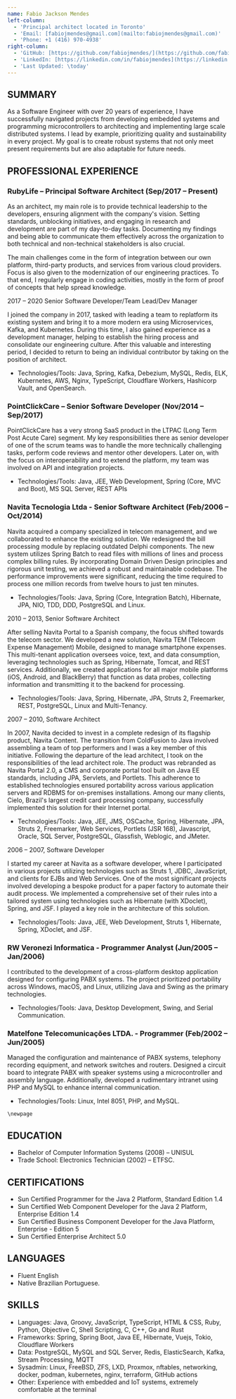 ```yaml
---
name: Fabio Jackson Mendes
left-column:
  - 'Principal architect located in Toronto'
  - 'Email: [fabiojmendes@gmail.com](mailto:fabiojmendes@gmail.com)'
  - 'Phone: +1 (416) 970-4938'
right-column:
  - 'GitHub: [https://github.com/fabiojmendes/](https://github.com/fabiojmendes/)'
  - 'LinkedIn: [https://linkedin.com/in/fabiojmendes](https://linkedin.com/in/fabiojmendes/)'
  - 'Last Updated: \today'
---
```


## SUMMARY

As a Software Engineer with over 20 years of experience, I have successfully
navigated projects from developing embedded systems and programming
microcontrollers to architecting and implementing large scale distributed
systems. I lead by example, prioritizing quality and sustainability in every
project. My goal is to create robust systems that not only meet present
requirements but are also adaptable for future needs.

## PROFESSIONAL EXPERIENCE

### RubyLife – Principal Software Architect (Sep/2017 – Present)

As an architect, my main role is to provide technical leadership to the
developers, ensuring alignment with the company's vision. Setting standards,
unblocking initiatives, and engaging in research and development are part of my
day-to-day tasks. Documenting my findings and being able to communicate them
effectively across the organization to both technical and non-technical
stakeholders is also crucial.

The main challenges come in the form of integration between our own platform,
third-party products, and services from various cloud providers. Focus is also
given to the modernization of our engineering practices. To that end, I
regularly engage in coding activities, mostly in the form of proof of concepts
that help spread knowledge.

2017 – 2020 Senior Software Developer/Team Lead/Dev Manager

I joined the company in 2017, tasked with leading a team to replatform its
existing system and bring it to a more modern era using Microservices, Kafka,
and Kubernetes. During this time, I also gained experience as a development
manager, helping to establish the hiring process and consolidate our engineering
culture. After this valuable and interesting period, I decided to return to
being an individual contributor by taking on the position of architect.

- Technologies/Tools: Java, Spring, Kafka, Debezium, MySQL, Redis, ELK,
  Kubernetes, AWS, Nginx, TypeScript, Cloudflare Workers, Hashicorp Vault, and
  OpenSearch.

### PointClickCare – Senior Software Developer (Nov/2014 – Sep/2017)

PointClickCare has a very strong SaaS product in the LTPAC (Long Term Post Acute
Care) segment. My key responsibilities there as senior developer of one of the
scrum teams was to handle the more technically challenging tasks, perform code
reviews and mentor other developers. Later on, with the focus on
interoperability and to extend the platform, my team was involved on API and
integration projects.

- Technologies/Tools: Java, JEE, Web Development, Spring (Core, MVC and Boot),
  MS SQL Server, REST APIs

### Navita Tecnologia Ltda - Senior Software Architect (Feb/2006 – Oct/2014)

Navita acquired a company specialized in telecom management, and we collaborated
to enhance the existing solution. We redesigned the bill processing module by
replacing outdated Delphi components. The new system utilizes Spring Batch to
read files with millions of lines and process complex billing rules. By
incorporating Domain Driven Design principles and rigorous unit testing, we
achieved a robust and maintainable codebase. The performance improvements were
significant, reducing the time required to process one million records from
twelve hours to just ten minutes.

- Technologies/Tools: Java, Spring (Core, Integration Batch), Hibernate, JPA,
  NIO, TDD, DDD, PostgreSQL and Linux.

2010 – 2013, Senior Software Architect

After selling Navita Portal to a Spanish company, the focus shifted towards the
telecom sector. We developed a new solution, Navita TEM (Telecom Expense
Management) Mobile, designed to manage smartphone expenses. This multi-tenant
application oversees voice, text, and data consumption, leveraging technologies
such as Spring, Hibernate, Tomcat, and REST services. Additionally, we created
applications for all major mobile platforms (iOS, Android, and BlackBerry) that
function as data probes, collecting information and transmitting it to the
backend for processing.

- Technologies/Tools: Java, Spring, Hibernate, JPA, Struts 2, Freemarker, REST,
  PostgreSQL, Linux and Multi-Tenancy.

2007 – 2010, Software Architect

In 2007, Navita decided to invest in a complete redesign of its flagship
product, Navita Content. The transition from ColdFusion to Java involved
assembling a team of top performers and I was a key member of this initiative.
Following the departure of the lead architect, I took on the responsibilities of
the lead architect role. The product was rebranded as Navita Portal 2.0, a CMS
and corporate portal tool built on Java EE standards, including JPA, Servlets,
and Portlets. This adherence to established technologies ensured portability
across various application servers and RDBMS for on-premises installations.
Among our many clients, Cielo, Brazil's largest credit card processing company,
successfully implemented this solution for their Internet portal.

- Technologies/Tools: Java, JEE, JMS, OSCache, Spring, Hibernate, JPA, Struts 2,
  Freemarker, Web Services, Portlets (JSR 168), Javascript, Oracle, SQL Server,
  PostgreSQL, Glassfish, Weblogic, and JMeter.

2006 – 2007, Software Developer

I started my career at Navita as a software developer, where I participated in
various projects utilizing technologies such as Struts 1, JDBC, JavaScript, and
clients for EJBs and Web Services. One of the most significant projects involved
developing a bespoke product for a paper factory to automate their audit
process. We implemented a comprehensive set of their rules into a tailored
system using technologies such as Hibernate (with XDoclet), Spring, and JSF. I
played a key role in the architecture of this solution.

- Technologies/Tools: Java, JEE, Web Development, Struts 1, Hibernate, Spring,
  XDoclet, and JSF.

### RW Veronezi Informatica - Programmer Analyst (Jun/2005 – Jan/2006)

I contributed to the development of a cross-platform desktop application
designed for configuring PABX systems. The project prioritized portability
across Windows, macOS, and Linux, utilizing Java and Swing as the primary
technologies.

- Technologies/Tools: Java, Desktop Development, Swing, and Serial
  Communication.

### Matelfone Telecomunicações LTDA. - Programmer (Feb/2002 – Jun/2005)

Managed the configuration and maintenance of PABX systems, telephony recording
equipment, and network switches and routers. Designed a circuit board to
integrate PABX with speaker systems using a microcontroller and assembly
language. Additionally, developed a rudimentary intranet using PHP and MySQL to
enhance internal communication.

- Technologies/Tools: Linux, Intel 8051, PHP, and MySQL.

```{=latex}
\newpage
```

## EDUCATION

- Bachelor of Computer Information Systems (2008) – UNISUL
- Trade School: Electronics Technician (2002) – ETFSC.

## CERTIFICATIONS

- Sun Certified Programmer for the Java 2 Platform, Standard Edition 1.4
- Sun Certified Web Component Developer for the Java 2 Platform, Enterprise
  Edition 1.4
- Sun Certified Business Component Developer for the Java Platform, Enterprise -
  Edition 5
- Sun Certified Enterprise Architect 5.0

## LANGUAGES

- Fluent English
- Native Brazilian Portuguese.

## SKILLS

- Languages: Java, Groovy, JavaScript, TypeScript, HTML & CSS, Ruby, Python,
  Objective C, Shell Scripting, C, C++, Go and Rust
- Frameworks: Spring, Spring Boot, Java EE, Hibernate, Vuejs, Tokio, Cloudflare
  Workers
- Data: PostgreSQL, MySQL and SQL Server, Redis, ElasticSearch, Kafka, Stream
  Processing, MQTT
- Sysadmin: Linux, FreeBSD, ZFS, LXD, Proxmox, nftables, networking, docker,
  podman, kubernetes, nginx, terraform, GitHub actions
- Other: Experience with embedded and IoT systems, extremely comfortable at the
  terminal
